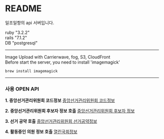 # README

일조일항의 api 서버입니다.

ruby "3.2.2"  
rails "7.1.2"  
DB "postgresql"  

---

Image Upload with Carrierwave, fog, S3, CloudFront  
Before start the server, you need to install 'imagemagick'

```
brew install imagemagick
```

---

### 사용 OPEN API
**1. 중앙선거관리위원회 코드정보**
  [중앙선거관리위원회 코드정보](https://www.data.go.kr/data/15000897/openapi.do)

**2. 중앙선거관리위원회 후보자 정보 호출**
  [중앙선거관리위원회 후보자 정보](https://www.data.go.kr/tcs/dss/selectApiDataDetailView.do?publicDataPk=15000908)

**3. 선거 공약 호출**
  [중앙선거관리위원회 선거공약정보](https://www.data.go.kr/data/15040587/openapi.do#tab_layer_detail_function)

**4. 활동중인 의원 정보 호출**
  [열린국회정보](https://open.assembly.go.kr/portal/data/service/selectAPIServicePage.do/OWSSC6001134T516707#none)
````
